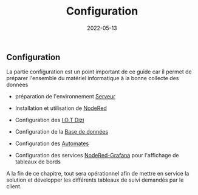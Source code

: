 ﻿---
index: false
icon: wrench
title: Configuration
date: 2022-05-13
category:
  - Guide
tag:
  - Parametrage
  
lastUpdated: true
collapsable: false
---


## Configuration

La partie configuration est un point important de ce guide car il permet de préparer l'ensemble du matériel informatique à la bonne collecte des données

- préparation de l'environnement [Serveur](/guide/configuration/environnement)
- Installation et utilisation de [NodeRed](/guide/configuration/nodeRed)
- Configuration des [I.O.T Dizi](/guide/configuration/master)

- Configuration de la [Base de données](/guide/configuration/bdd)

- Configuration des [Automates](/guide/configuration/api)

- Configuration des services [NodeRed-Grafana](guide/configuration/nodeRedGrafana) pour l'affichage de tableaux de bords

A la fin de ce chapitre, tout sera opérationnel afin de mettre en service la solution et développer les différents tableaux de suivi demandés par le client.


